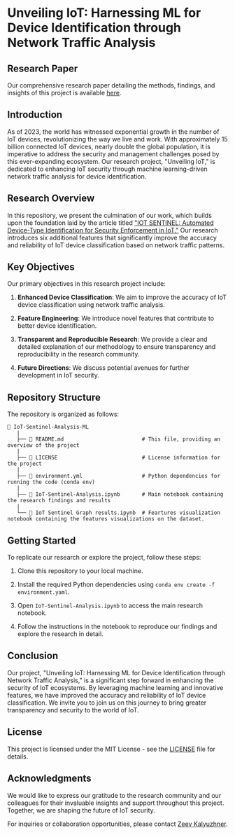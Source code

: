 # Unveiling IoT: Harnessing ML for Device Identification through Network Traffic Analysis

## Research Paper

Our comprehensive research paper detailing the methods, findings, and insights of this project is available [here](https://medium.com/@zeevikal/unveiling-iot-harnessing-ml-for-device-identification-through-network-traffic-analysis-8579d47524c5).

## Introduction

As of 2023, the world has witnessed exponential growth in the number of IoT devices, revolutionizing the way we live and work. With approximately 15 billion connected IoT devices, nearly double the global population, it is imperative to address the security and management challenges posed by this ever-expanding ecosystem. Our research project, "Unveiling IoT," is dedicated to enhancing IoT security through machine learning-driven network traffic analysis for device identification.

## Research Overview

In this repository, we present the culmination of our work, which builds upon the foundation laid by the article titled ["IOT SENTINEL: Automated Device-Type Identification for Security Enforcement in IoT."](https://arxiv.org/pdf/1611.04880.pdf) Our research introduces six additional features that significantly improve the accuracy and reliability of IoT device classification based on network traffic patterns.

## Key Objectives

Our primary objectives in this research project include:

1. **Enhanced Device Classification**: We aim to improve the accuracy of IoT device classification using network traffic analysis.

2. **Feature Engineering**: We introduce novel features that contribute to better device identification.

3. **Transparent and Reproducible Research**: We provide a clear and detailed explanation of our methodology to ensure transparency and reproducibility in the research community.

4. **Future Directions**: We discuss potential avenues for further development in IoT security.

## Repository Structure

The repository is organized as follows:

```
📁 IoT-Sentinel-Analysis-ML
   |
   ├── 📄 README.md                         # This file, providing an overview of the project
   |
   ├── 📄 LICENSE                           # License information for the project
   |
   ├── 📄 environment.yml                   # Python dependencies for running the code (conda env)
   |
   ├── 📄 IoT-Sentinel-Analysis.ipynb       # Main notebook containing the research findings and results
   |
   └── 📄 IoT Sentinel Graph results.ipynb  # Feartures visualization notebook containing the features visualizations on the dataset.
```

## Getting Started

To replicate our research or explore the project, follow these steps:

1. Clone this repository to your local machine.

2. Install the required Python dependencies using `conda env create -f environment.yaml`.

3. Open `IoT-Sentinel-Analysis.ipynb` to access the main research notebook.

4. Follow the instructions in the notebook to reproduce our findings and explore the research in detail.

## Conclusion

Our project, "Unveiling IoT: Harnessing ML for Device Identification through Network Traffic Analysis," is a significant step forward in enhancing the security of IoT ecosystems. By leveraging machine learning and innovative features, we have improved the accuracy and reliability of IoT device classification. We invite you to join us on this journey to bring greater transparency and security to the world of IoT.

## License

This project is licensed under the MIT License - see the [LICENSE](LICENSE) file for details.

## Acknowledgments

We would like to express our gratitude to the research community and our colleagues for their invaluable insights and support throughout this project. Together, we are shaping the future of IoT security.

For inquiries or collaboration opportunities, please contact [Zeev Kalyuzhner](mailto:zeevikal@gmail.com).
